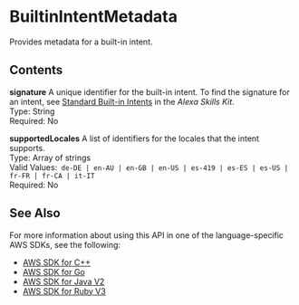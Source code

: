 # BuiltinIntentMetadata<a name="API_BuiltinIntentMetadata"></a>

Provides metadata for a built\-in intent\.

## Contents<a name="API_BuiltinIntentMetadata_Contents"></a>

 **signature**   <a name="lex-Type-BuiltinIntentMetadata-signature"></a>
A unique identifier for the built\-in intent\. To find the signature for an intent, see [Standard Built\-in Intents](https://developer.amazon.com/public/solutions/alexa/alexa-skills-kit/docs/built-in-intent-ref/standard-intents) in the *Alexa Skills Kit*\.  
Type: String  
Required: No

 **supportedLocales**   <a name="lex-Type-BuiltinIntentMetadata-supportedLocales"></a>
A list of identifiers for the locales that the intent supports\.  
Type: Array of strings  
Valid Values:` de-DE | en-AU | en-GB | en-US | es-419 | es-ES | es-US | fr-FR | fr-CA | it-IT`   
Required: No

## See Also<a name="API_BuiltinIntentMetadata_SeeAlso"></a>

For more information about using this API in one of the language\-specific AWS SDKs, see the following:
+  [AWS SDK for C\+\+](https://docs.aws.amazon.com/goto/SdkForCpp/lex-models-2017-04-19/BuiltinIntentMetadata) 
+  [AWS SDK for Go](https://docs.aws.amazon.com/goto/SdkForGoV1/lex-models-2017-04-19/BuiltinIntentMetadata) 
+  [AWS SDK for Java V2](https://docs.aws.amazon.com/goto/SdkForJavaV2/lex-models-2017-04-19/BuiltinIntentMetadata) 
+  [AWS SDK for Ruby V3](https://docs.aws.amazon.com/goto/SdkForRubyV3/lex-models-2017-04-19/BuiltinIntentMetadata) 